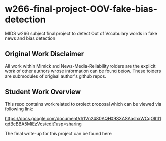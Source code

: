 # w266-final-project-OOV-fake-bias-detection
MIDS w266 subject final project to detect Out of Vocabulary words in fake news and bias detection

## Original Work Disclaimer

All work within Mimick and News-Media-Reliability folders are the explicit work of other authors
whose information can be found below.  These folders are submodules of original author's github
repos.

## Student Work Overview

This repo contains work related to project proposal which can be viewed via following link:

https://docs.google.com/document/d/1Vn2480AQH09SXASAashxWCgOlh11qdBcBBA5MiEzVcs/edit?usp=sharing

The final write-up for this project can be found here:

<Placeholder>

